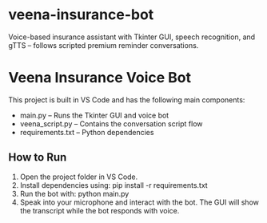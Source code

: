 # veena-insurance-bot
Voice-based insurance assistant with Tkinter GUI, speech recognition, and gTTS – follows scripted premium reminder conversations.
# Veena Insurance Voice Bot

This project is built in VS Code and has the following main components:

- main.py – Runs the Tkinter GUI and voice bot
- veena_script.py – Contains the conversation script flow
- requirements.txt – Python dependencies

## How to Run
1. Open the project folder in VS Code.
2. Install dependencies using:
   pip install -r requirements.txt
3. Run the bot with:
   python main.py
4. Speak into your microphone and interact with the bot. The GUI will show the transcript while the bot responds with voice.
